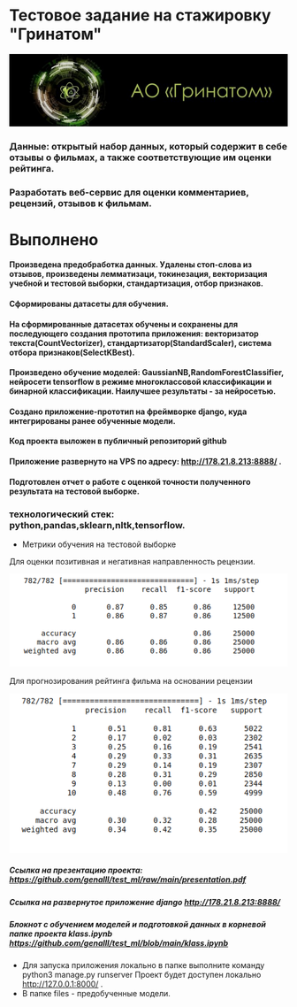 # Тестовое задание на стажировку "Гринатом"


![Метрики](https://raw.githubusercontent.com/genalll/test_ml/main/rating/static/3.png)





### Данные: открытый набор данных, который содержит в себе отзывы о фильмах, а также соответствующие им оценки рейтинга.

### Разработать веб-сервис для оценки комментариев, рецензий,  отзывов к фильмам.
#                                                                 Выполнено
####  Произведена предобработка данных. Удалены стоп-слова из отзывов, произведены лемматизаци, токинезация, векторизация учебной и тестовой выборки, стандартизация, отбор признаков.
#### Сформированы датасеты для обучения.
#### На сформированные датасетах обучены и сохранены для последующего создания прототипа приложения: векторизатор текста(CountVectorizer), стандартизатор(StandardScaler), система отбора признаков(SelectKBest).
#### Произведено обучение моделей: GaussianNB,RandomForestClassifier, нейросети tensorflow в режиме многоклассовой классификации и бинарной классификации. Наилучшее результаты - за нейросетью.
#### Создано приложение-прототип на фреймворке django, куда интегрированы ранее обученные модели.
#### Код проекта выложен в публичный репозиторий github
#### Приложение развернуто на VPS по адресу: http://178.21.8.213:8888/      .
#### Подготовлен отчет о работе с оценкой точности полученного результата на тестовой выборке.


### технологический стек: python,pandas,sklearn,nltk,tensorflow.


* Метрики обучения на тестовой выборке

Для оценки позитивная и негативная направленность рецензии.

![Метрики](https://github.com/genalll/test_ml/raw/main/rating/static/2.png)


Для прогнозирования рейтинга фильма на основании рецензии

![Метрики](https://raw.githubusercontent.com/genalll/test_ml/main/rating/static/1.png)

##### Ссылка на презентацию проекта: https://github.com/genalll/test_ml/raw/main/presentation.pdf
##### Ссылка на развернутое приложение django http://178.21.8.213:8888/
##### Блокнот с обучением моделей и подготовкой данных в корневой папке проекта klass.ipynb  https://github.com/genalll/test_ml/blob/main/klass.ipynb


* Для запуска приложения локально в папке выполните команду python3 manage.py runserver Проект будет доступен локально http://127.0.0.1:8000/ .
* В папке files - предобученные модели.